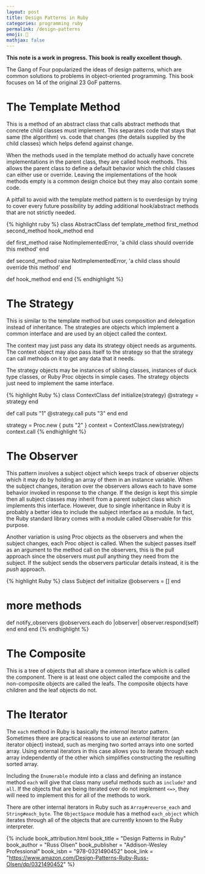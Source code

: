 ```yaml
---
layout: post
title: Design Patterns in Ruby
categories: programming ruby
permalink: /design-patterns
emoji: 🥹
mathjax: false
---
```


**This note is a work in progress. This book is really excellent though.**

The Gang of Four popularized the ideas of design patterns, which are common solutions to problems in object-oriented programming. This book focuses on 14 of the original 23 GoF patterns.

# The Template Method

This is a method of an abstract class that calls abstract methods that concrete child classes must implement. This separates code that stays that same (the algorithm) vs. code that changes (the details supplied by the child classes) which helps defend against change.

When the methods used in the template method do actually have concrete implementations in the parent class, they are called hook methods. This allows the parent class to define a default behavior which the child classes can either use or override. Leaving the implementations of the hook methods empty is a common design choice but they may also contain some code.

A pitfall to avoid with the template method pattern is to overdesign by trying to cover every future possibility by adding additional hook/abstract methods that are not strictly needed.

{% highlight ruby %}
class AbstractClass
  def template_method
    first_method
    second_method
    hook_method
  end

  def first_method
    raise NotImplementedError, 'a child class should override this method'
  end

  def second_method
    raise NotImplementedError, 'a child class should override this method'
  end

  def hook_method
  end
end
{% endhighlight %}

# The Strategy

This is similar to the template method but uses composition and delegation instead of inheritance. The strategies are objects which implement a common interface and are used by an object called the context.

The context may just pass any data its strategy object needs as arguments. The context object may also pass itself to the strategy so that the strategy can call methods on it to get any data that it needs.

The strategy objects may be instances of sibling classes, instances of duck type classes, or Ruby Proc objects in simple cases. The strategy objects just need to implement the same interface.

{% highlight Ruby %}
class ContextClass
  def initialize(strategy)
    @strategy = strategy
  end

  def call
    puts "1"
    @strategy.call
    puts "3"
  end
end

strategy = Proc.new { puts "2" }
context = ContextClass.new(strategy)
context.call
{% endhighlight %}

# The Observer

This pattern involves a subject object which keeps track of observer objects which it may do by holding an array of them in an instance variable. When the subject changes, iteration over the observers allows each to have some behavior invoked in response to the change. If the design is kept this simple then all subject classes may inherit from a parent subject class which implements this interface. However, due to single inheritance in Ruby it is probably a better idea to include the subject interface as a module. In fact, the Ruby standard library comes with a module called Observable for this purpose.

Another variation is using Proc objects as the observers and when the subject changes, each Proc object is called. When the subject passes itself as an argument to the method call on the observers, this is the pull approach since the observers must *pull* anything they need from the subject. If the subject sends the observers particular details instead, it is the *push* approach.

{% highlight Ruby %}
class Subject
  def initialize
    @observers = []
  end

  # more methods

  def notify_observers
    @observers.each do |observer|
      observer.respond(self)
    end
  end
end
{% endhighlight %}

# The Composite

This is a tree of objects that all share a common interface which is called the component. There is at least one object called the composite and the non-composite objects are called the leafs. The composite objects have children and the leaf objects do not.

# The Iterator

The `each` method in Ruby is basically the *internal* iterator pattern. Sometimes there are practical reasons to use an *external* iterator (an iterator object) instead, such as merging two sorted arrays into one sorted array. Using external iterators in this case allows you to iterate through each array independently of the other which simplifies constructing the resulting sorted array.

Including the `Enumerable` module into a class and defining an instance method `each` will give that class many useful methods such as `include?` and `all`. If the objects that are being iterated over do not implement `<=>`, they will need to implement this for all of the methods to work.

There are other internal iterators in Ruby such as `Array#reverse_each` and `String#each_byte`. The `ObjectSpace` module has a method `each_object` which iterates through all of the objects that are currently known to the Ruby interpreter.

{% include book_attribution.html 
  book_title = "Design Patterns in Ruby"
  book_author = "Russ Olsen"
  book_publisher = "Addison-Wesley Professional"
  book_isbn = "978-0321490452"
  book_link = "https://www.amazon.com/Design-Patterns-Ruby-Russ-Olsen/dp/0321490452"
%}